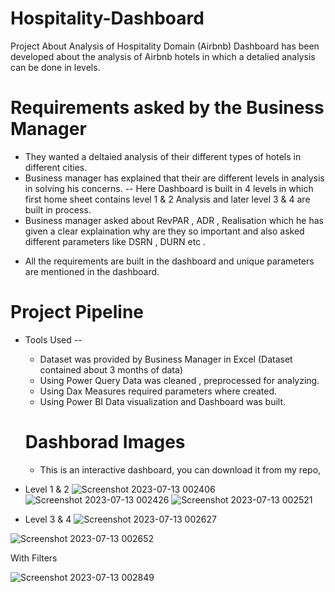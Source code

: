 # Hospitality-Dashboard
Project About Analysis of Hospitality Domain (Airbnb)
Dashboard has been developed about the analysis of Airbnb hotels in which a detalied analysis can be done in levels.

# Requirements asked by the Business Manager
- They wanted a deltaied analysis of their different types of hotels in different cities.
- Business manager has explained that their are different levels in analysis in solving his concerns.
  -- Here Dashboard is built in 4 levels in which first home sheet contains level 1 & 2 Analysis and later level 3 & 4 are built in process.
- Business manager asked about RevPAR , ADR , Realisation which he has given a clear explaination why are they so important and also asked different parameters like DSRN , DURN etc .

* All the requirements are built in the dashboard and unique parameters are mentioned in the dashboard.
  
# Project Pipeline 
- Tools Used
 --
  - Dataset was provided by Business Manager in Excel (Dataset contained about 3 months of data)
  - Using Power Query Data was cleaned , preprocessed for analyzing.
  - Using Dax Measures required parameters where created.
  - Using Power BI Data visualization and Dashboard was built.


  # Dashborad Images

  - This is an interactive dashboard, you can download it from my repo,
- Level 1 & 2
![Screenshot 2023-07-13 002406](https://github.com/codev-8/Hospitality-Dashboard/assets/72451060/a53e57d9-7e44-42fb-afec-f2e07d3c92aa)
![Screenshot 2023-07-13 002426](https://github.com/codev-8/Hospitality-Dashboard/assets/72451060/23c9e9bd-6ce8-4bf1-9c70-f27a115383c4)
![Screenshot 2023-07-13 002521](https://github.com/codev-8/Hospitality-Dashboard/assets/72451060/2625c759-e51a-4019-95f6-42a03911c8e7)

- Level 3 & 4 
![Screenshot 2023-07-13 002627](https://github.com/codev-8/Hospitality-Dashboard/assets/72451060/9fe5cc2a-6d8a-42a3-8eed-1e66f2892da9)

![Screenshot 2023-07-13 002652](https://github.com/codev-8/Hospitality-Dashboard/assets/72451060/ed41acfe-0199-49c1-8ae5-5edc7fc5c678)

With Filters

![Screenshot 2023-07-13 002849](https://github.com/codev-8/Hospitality-Dashboard/assets/72451060/3951ba48-2023-4ee1-bd0e-0a25ace55a59)





  
